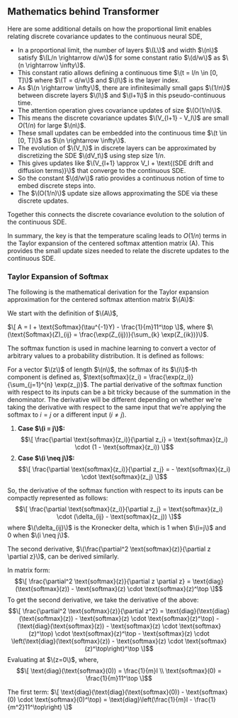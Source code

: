 ## Mathematics behind Transformer

Here are some additional details on how the proportional limit enables relating discrete covariance updates to the continuous neural SDE,

* In a proportional limit, the number of layers $\(L\)$ and width $\(n\)$ satisfy $\(L/n \rightarrow d/w\)$ for some constant ratio $\(d/w\)$ as $\(n \rightarrow \infty\)$.
* This constant ratio allows defining a continuous time $\(t = l/n \in [0, T]\)$ where $\(T = d/w\)$ and $\(l\)$ is the layer index.
* As $\(n \rightarrow \infty\)$, there are infinitesimally small gaps $\(1/n\)$ between discrete layers $\(l\)$ and $\(l+1\)$ in this pseudo-continuous time.
* The attention operation gives covariance updates of size $\(O(1/n)\)$.
* This means the discrete covariance updates $\(V_{l+1} - V_l\)$ are small $O(1/n)$ for large $\(n\)$.
* These small updates can be embedded into the continuous time $\(t \in [0, T]\)$ as $\(n \rightarrow \infty\)$.
* The evolution of $\(V_l\)$ in discrete layers can be approximated by discretizing the SDE $\(dV_t\)$ using step size $1/n$.
* This gives updates like $\(V_{l+1} \approx V_l + \text{(SDE drift and diffusion terms)}\)$ that converge to the continuous SDE.
* So the constant $\(d/w\)$ ratio provides a continuous notion of time to embed discrete steps into.
* The $\(O(1/n)\)$ update size allows approximating the SDE via these discrete updates.

Together this connects the discrete covariance evolution to the solution of the continuous SDE.

In summary, the key is that the temperature scaling leads to $O(1/n)$ terms in the Taylor expansion of the centered softmax attention matrix \(A\). This provides the small update sizes needed to relate the discrete updates to the continuous SDE.

### Taylor Expansion of Softmax

The following is the mathematical derivation for the Taylor expansion approximation for the centered softmax attention matrix $\(A\)$:

We start with the definition of $\(A\)$,

$\[ A = I + \text{Softmax}(\tau^{-1}Y) - \frac{1}{m}11^\top \]$, where 
$\(\text{Softmax}(Z)_{ij} = \frac{\exp(Z_{ij})}{\sum_{k} \exp(Z_{ik})}\)$.

The softmax function is used in machine learning to convert a vector of arbitrary values to a probability distribution. It is defined as follows:

For a vector $\(z\)$ of length $\(n\)$, the softmax of its $\(i\)$-th component is defined as,
$\text{softmax}(z_i) = \frac{\exp(z_i)}{\sum_{j=1}^{n} \exp(z_j)}$. The partial derivative of the softmax function with respect to its inputs can be a bit tricky because of the summation in the denominator. The derivative will be different depending on whether we're taking the derivative with respect to the same input that we're applying the softmax to $i=j$ or a different input $(i \neq j)$.

1. **Case $\(i = j\)$:**
$$\[ \frac{\partial \text{softmax}(z_i)}{\partial z_i} = \text{softmax}(z_i) \cdot (1 - \text{softmax}(z_i)) \]$$
2. **Case $\(i \neq j\)$:**
$$\[ \frac{\partial \text{softmax}(z_i)}{\partial z_j} = - \text{softmax}(z_i) \cdot \text{softmax}(z_j) \]$$

So, the derivative of the softmax function with respect to its inputs can be compactly represented as follows:
$$\[ \frac{\partial \text{softmax}(z_i)}{\partial z_j} = \text{softmax}(z_i) \cdot (\delta_{ij} - \text{softmax}(z_j)) \]$$
where $\(\delta_{ij}\)$ is the Kronecker delta, which is 1 when $\(i=j\)$ and 0 when $\(i \neq j\)$.

The second derivative, $\(\frac{\partial^2 \text{softmax}(z)}{\partial z \partial z}\)$, can be derived similarly.

In matrix form:
$$\[ \frac{\partial^2 \text{softmax}(z)}{\partial z \partial z} = \text{diag}(\text{softmax}(z)) - \text{softmax}(z) \cdot \text{softmax}(z)^\top \]$$
To get the second derivative, we take the derivative of the above:
$$\[ 
\frac{\partial^2 \text{softmax}(z)}{\partial z^2} = \text{diag}(\text{diag}(\text{softmax}(z)) - \text{softmax}(z) \cdot \text{softmax}(z)^\top) - (\text{diag}(\text{softmax}(z)) - \text{softmax}(z) \cdot \text{softmax}(z)^\top) \cdot \text{softmax}(z)^\top - \text{softmax}(z) \cdot \left(\text{diag}(\text{softmax}(z)) - \text{softmax}(z) \cdot \text{softmax}(z)^\top\right)^\top 
\]$$
Evaluating at $\(z=0\)$, where,
$$\[
\text{diag}(\text{softmax}(0)) = \frac{1}{m}I \\
\text{softmax}(0) = \frac{1}{m}11^\top
\]$$

The first term:
$\[ \text{diag}(\text{diag}(\text{softmax}(0)) - \text{softmax}(0) \cdot \text{softmax}(0)^\top) = \text{diag}\left(\frac{1}{m}I - \frac{1}{m^2}11^\top\right) \]$
